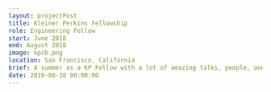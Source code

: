 ```yaml
---
layout: projectPost
title: Kleiner Perkins Fellowship
role: Engineering Fellow
start: June 2018
end: August 2018
image: kpcb.png
location: San Francisco, California
brief: A summer as a KP Fellow with a lot of amazing talks, people, and swag
date: 2018-06-30 00:00:00
---
```

